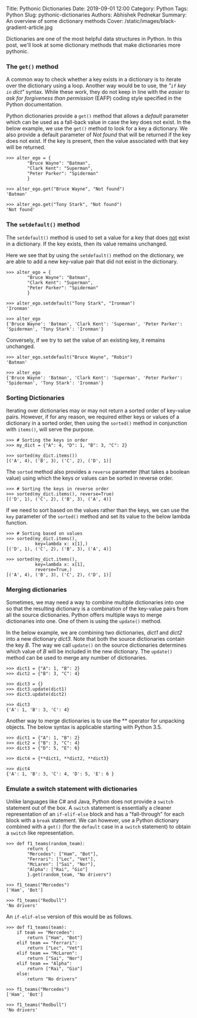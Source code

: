 Title: Pythonic Dictionaries
Date: 2019-09-01 12:00
Category: Python
Tags: Python
Slug: pythonic-dictionaries
Authors: Abhishek Pednekar
Summary: An overview of some dictionary methods
Cover: /static/images/black-gradient-article.jpg

Dictionaries are one of the most helpful data structures in Python. In this post, we'll look at some dictionary methods that make dictionaries more pythonic.

### The `get()` method
A common way to check whether a key exists in a dictionary is to iterate over the dictionary using a loop. Another way would be to use, the *"`if` key `in` dict"* syntax. While these work, they do not keep in line with the *easier to ask for forgiveness than permission* (EAFP) coding style specified in the Python documentation.

Python dictionaries provide a `get()` method that allows a *default* parameter which can be used as a fall-back value in case the key does not exist. In the below example, we use the `get()` method to look for a key a dictionary. We also provide a default parameter of *Not found* that will be returned if the key does not exist. If the key is present, then the value associated with that key will be returned.

```
>>> alter_ego = {
        "Bruce Wayne": "Batman", 
        "Clark Kent": "Superman", 
        "Peter Parker": "Spiderman"
        }
                
>>> alter_ego.get("Bruce Wayne", "Not found")
'Batman'

>>> alter_ego.get("Tony Stark", "Not found")
'Not found' 
```

### The `setdefault()` method
The `setdefault()` method is used to set a value for a key that does <u>not</u> exist in a dictionary. If the key exists, then its value remains unchanged.

Here we see that by using the `setdefault()` method on the dictionary, we are able to add a new key-value pair that did not exist in the dictionary.

```
>>> alter_ego = {
        "Bruce Wayne": "Batman", 
        "Clark Kent": "Superman", 
        "Peter Parker": "Spiderman"
        }

>>> alter_ego.setdefault("Tony Stark", "Ironman")
'Ironman'

>>> alter_ego
{'Bruce Wayne': 'Batman', 'Clark Kent': 'Superman', 'Peter Parker': 'Spiderman', 'Tony Stark': 'Ironman'}
```

Conversely, if we try to set the value of an existing key, it remains unchanged.

```
>>> alter_ego.setdefault("Bruce Wayne", "Robin")
'Batman'

>>> alter_ego
{'Bruce Wayne': 'Batman', 'Clark Kent': 'Superman', 'Peter Parker': 'Spiderman', 'Tony Stark': 'Ironman'}
```

### Sorting Dictionaries
Iterating over dictionaries may or may not return a sorted order of key-value pairs. However, if for any reason, we required either keys or values of a dictionary in a sorted order, then using the `sorted()` method in conjunction with `items()`, will serve the purpose. 

```
>>> # Sorting the keys in order
>>> my_dict = {"A": 4, "D": 1, "B": 3, "C": 2}

>>> sorted(my_dict.items())
[('A', 4), ('B', 3), ('C', 2), ('D', 1)]
```

The `sorted` method also provides a `reverse` parameter (that takes a boolean value) using which the keys or values can be sorted in reverse order.

```
>>> # Sorting the keys in reverse order
>>> sorted(my_dict.items(), reverse=True)
[('D', 1), ('C', 2), ('B', 3), ('A', 4)]
```

If we need to sort based on the values rather than the keys, we can use the `key` parameter of the `sorted()` method and set its value to the below lambda function.

```
>>> # Sorting based on values
>>> sorted(my_dict.items(), 
           key=lambda x: x[1],)
[('D', 1), ('C', 2), ('B', 3), ('A', 4)]

>>> sorted(my_dict.items(), 
           key=lambda x: x[1], 
           reverse=True,)
[('A', 4), ('B', 3), ('C', 2), ('D', 1)]
```

### Merging dictionaries
Sometimes, we may need a way to combine multiple dictionaries into one so that the resulting dictionary is a combination of the key-value pairs from all the source dictionaries. Python offers multiple ways to merge dictionaries into one. One of them is using the `update()` method.

In the below example, we are combining two dictionaries, *dict1* and *dict2* into a new dictionary *dict3*. Note that both the source dictionaries contain the key *B*. The way we call `update()` on the source dictionaries determines which value of *B* will be included in the new dictionary. The `update()` method can be used to merge any number of dictionaries.

```
>>> dict1 = {"A": 1, "B": 2}
>>> dict2 = {"B": 3, "C": 4}

>>> dict3 = {}
>>> dict3.update(dict1)
>>> dict3.update(dict2)

>>> dict3
{'A': 1, 'B': 3, 'C': 4}
```

Another way to merge dictionaries is to use the ** operator for unpacking objects. The below syntax is applicable starting with Python 3.5.

```
>>> dict1 = {"A": 1, "B": 2}
>>> dict2 = {"B": 3, "C": 4}
>>> dict3 = {"D": 5, "E": 6}

>>> dict4 = {**dict1, **dict2, **dict3}

>>> dict4
{'A': 1, 'B': 3, 'C': 4, 'D': 5, 'E': 6 }
```

### Emulate a switch statement with dictionaries
Unlike languages like C# and Java, Python does not provide a `switch` statement out of the box. A `switch` statement is essentially a cleaner representation of an `if-elif-else` block and has a "fall-through" for each block with a `break` statement. We can however, use a Python dictionary combined with a `get()` (for the `default` case in a `switch` statement) to obtain a `switch` like representation.

```
>>> def f1_teams(random_team):
	    return {
        "Mercedes": ["Ham", "Bot"], 
        "Ferrari": ["Lec", "Vet"], 
        "McLaren": ["Sai", "Nor"], 
        "Alpha": ["Rai", "Gio"]
        }.get(random_team, "No drivers")

>>> f1_teams("Mercedes")
['Ham', 'Bot']

>>> f1_teams("Redbull")
'No drivers'
```

An `if-elif-else` version of this would be as follows.

```
>>> def f1_teams(team):
	if team == "Mercedes":
		return ["Ham", "Bot"]
	elif team == "Ferrari":
		return ["Lec", "Vet"]
	elif team == "McLaren":
		return ["Sai", "Nor"]
	elif team == "Alpha":
		return ["Rai", "Gio"]
	else:
		return "No drivers"
	
>>> f1_teams("Mercedes")
['Ham', 'Bot']

>>> f1_teams("Redbull")
'No drivers'
```